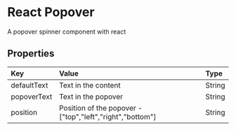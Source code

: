 # React Popover

A popover spinner component with react

## Properties

|Key|Value|Type|
|:--|:----|:---|
|defaultText|Text in the content|String|
|popoverText|Text in the popover|String|
|position|Position of the popover - ["top","left","right","bottom"]|String|